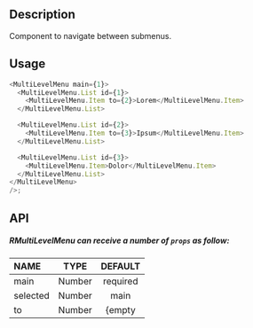 ## Description

Component to navigate between submenus.

## Usage

```js
<MultiLevelMenu main={1}>
  <MultiLevelMenu.List id={1}>
    <MultiLevelMenu.Item to={2}>Lorem</MultiLevelMenu.Item>
  </MultiLevelMenu.List>

  <MultiLevelMenu.List id={2}>
    <MultiLevelMenu.Item to={3}>Ipsum</MultiLevelMenu.Item>
  </MultiLevelMenu.List>

  <MultiLevelMenu.List id={3}>
    <MultiLevelMenu.Item>Dolor</MultiLevelMenu.Item>
  </MultiLevelMenu.List>
</MultiLevelMenu>
/>;
```

## API

##### RMultiLevelMenu can receive a number of `props` as follow:

| NAME     |  TYPE  | DEFAULT  |
| :------- | :----: | :------: |
| main     | Number | required |
| selected | Number |   main   |
| to       | Number |  {empty  |
